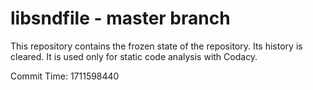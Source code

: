 # libsndfile - master branch

This repository contains the frozen state of the repository.
Its history is cleared. It is used only for static code
analysis with Codacy.

Commit Time: 1711598440